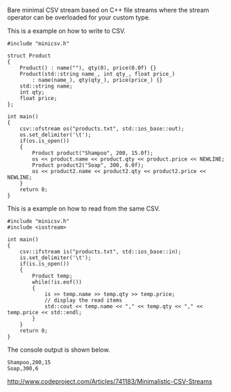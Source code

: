 Bare minimal CSV stream based on C++ file streams where the stream operator can be overloaded for your custom type.

This is a example on how to write to CSV.

```
#include "minicsv.h"

struct Product
{
    Product() : name(""), qty(0), price(0.0f) {}
    Product(std::string name_, int qty_, float price_) 
        : name(name_), qty(qty_), price(price_) {}
    std::string name;
    int qty;
    float price;
};

int main()
{
    csv::ofstream os("products.txt", std::ios_base::out);
    os.set_delimiter('\t');
    if(os.is_open())
    {
        Product product("Shampoo", 200, 15.0f);
        os << product.name << product.qty << product.price << NEWLINE;
        Product product2("Soap", 300, 6.0f);
        os << product2.name << product2.qty << product2.price << NEWLINE;
    }
    return 0;
}
```

This is a example on how to read from the same CSV.

```
#include "minicsv.h"
#include <iostream>

int main()
{
    csv::ifstream is("products.txt", std::ios_base::in);
    is.set_delimiter('\t');
    if(is.is_open())
    {
        Product temp;
        while(!is.eof())
        {
            is >> temp.name >> temp.qty >> temp.price;
            // display the read items
            std::cout << temp.name << "," << temp.qty << "," << temp.price << std::endl;
        }
    }
    return 0;
}
```

The console output is shown below.

```
Shampoo,200,15
Soap,300,6
```

http://www.codeproject.com/Articles/741183/Minimalistic-CSV-Streams